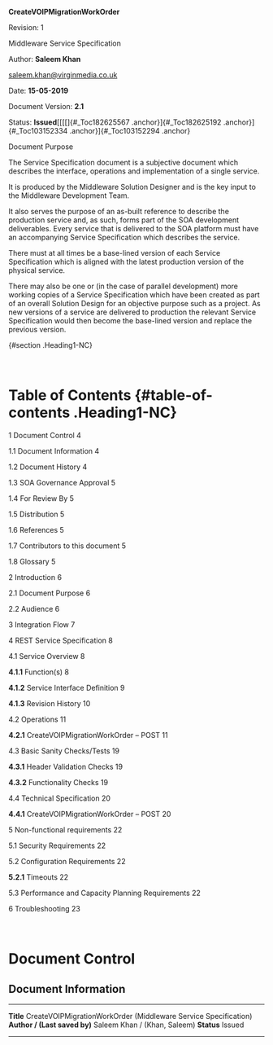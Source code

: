 **CreateVOIPMigrationWorkOrder**

Revision: 1

Middleware Service Specification

Author: **Saleem Khan**

saleem.khan@virginmedia.co.uk

Date: **15-05-2019**

Document Version: **2.1**

Status: **Issued**[[[[]{#_Toc182625567 .anchor}]{#_Toc182625192
.anchor}]{#_Toc103152334 .anchor}]{#_Toc103152294 .anchor}

Document Purpose

The Service Specification document is a subjective document which
describes the interface, operations and implementation of a single
service.

It is produced by the Middleware Solution Designer and is the key input
to the Middleware Development Team.

It also serves the purpose of an as-built reference to describe the
production service and, as such, forms part of the SOA development
deliverables. Every service that is delivered to the SOA platform must
have an accompanying Service Specification which describes the service.

There must at all times be a base-lined version of each Service
Specification which is aligned with the latest production version of the
physical service.

There may also be one or (in the case of parallel development) more
working copies of a Service Specification which have been created as
part of an overall Solution Design for an objective purpose such as a
project. As new versions of a service are delivered to production the
relevant Service Specification would then become the base-lined version
and replace the previous version.

 {#section .Heading1-NC}

\
Table of Contents {#table-of-contents .Heading1-NC}
=================

1 Document Control 4

1.1 Document Information 4

1.2 Document History 4

1.3 SOA Governance Approval 5

1.4 For Review By 5

1.5 Distribution 5

1.6 References 5

1.7 Contributors to this document 5

1.8 Glossary 5

2 Introduction 6

2.1 Document Purpose 6

2.2 Audience 6

3 Integration Flow 7

4 REST Service Specification 8

4.1 Service Overview 8

**4.1.1** Function(s) 8

**4.1.2** Service Interface Definition 9

**4.1.3** Revision History 10

4.2 Operations 11

**4.2.1** CreateVOIPMigrationWorkOrder – POST 11

4.3 Basic Sanity Checks/Tests 19

**4.3.1** Header Validation Checks 19

**4.3.2** Functionality Checks 19

4.4 Technical Specification 20

**4.4.1** CreateVOIPMigrationWorkOrder – POST 20

5 Non-functional requirements 22

5.1 Security Requirements 22

5.2 Configuration Requirements 22

**5.2.1** Timeouts 22

5.3 Performance and Capacity Planning Requirements 22

6 Troubleshooting 23

\
Document Control
================

Document Information
--------------------

  ------------------------------ -----------------------------------------------------------------
  **Title**                      CreateVOIPMigrationWorkOrder (Middleware Service Specification)
  **Author / (Last saved by)**   Saleem Khan / (Khan, Saleem)
  **Status**                     Issued
  ------------------------------ -----------------------------------------------------------------

